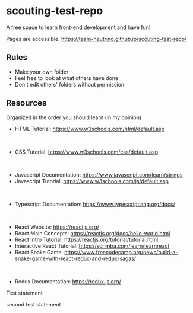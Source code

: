# scouting-test-repo
A free space to learn front-end development and have fun!

Pages are accessible: https://team-neutrino.github.io/scouting-test-repo/

## Rules
- Make your own folder
- Feel free to look at what others have done
- Don't edit others' folders without permission

## Resources
Organized in the order you should learn (in my opinion)
<br/>

- HTML Tutorial: https://www.w3schools.com/html/default.asp  
<br/>

- CSS Tutorial: https://www.w3schools.com/css/default.asp
<br/>

- Javascript Documentation: https://www.javascript.com/learn/strings
- Javascript Tutorial: https://www.w3schools.com/js/default.asp  
<br/>

- Typescript Documentation: https://www.typescriptlang.org/docs/
<br/>

- React Website: https://reactjs.org/
- React Main Concepts: https://reactjs.org/docs/hello-world.html
- React Intro Tutorial: https://reactjs.org/tutorial/tutorial.html
- Interactive React Tutorial: https://scrimba.com/learn/learnreact
- React Snake Game: https://www.freecodecamp.org/news/build-a-snake-game-with-react-redux-and-redux-sagas/
<br/>

- Redux Documentation: https://redux.js.org/


Test statement

second test statement

